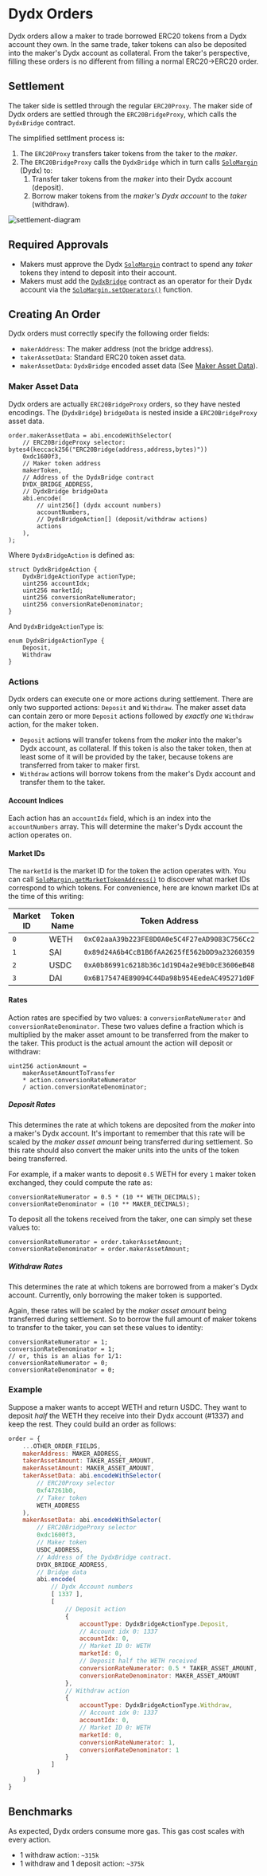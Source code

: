 # Dydx Orders
Dydx orders allow a maker to trade borrowed ERC20 tokens from a Dydx account they own. In the same trade, taker tokens can also be deposited into the maker's Dydx account as collateral. From the taker's perspective, filling these orders is no different from filling a normal ERC20->ERC20 order.

## Settlement
The taker side is settled through the regular `ERC20Proxy`. The maker side of Dydx orders are settled through the `ERC20BridgeProxy`, which calls the `DydxBridge` contract.

The simplified settlment process is:
1. The `ERC20Proxy` transfers taker tokens from the taker to the *maker*.
2. The `ERC20BridgeProxy` calls the `DydxBridge` which in turn calls [`SoloMargin`](https://etherscan.io/address/0x1e0447b19bb6ecfdae1e4ae1694b0c3659614e4e) (Dydx) to:
    1. Transfer taker tokens from the *maker* into their Dydx account (deposit).
    2. Borrow maker tokens from the *maker's Dydx account* to the *taker* (withdraw).

![settlement-diagram](https://raw.githubusercontent.com/0xProject/0x-protocol-specification/feat/dydx-bridge-orders/order-types/img/dydx-settlement.png)

## Required Approvals
- Makers must approve the Dydx [`SoloMargin`](https://etherscan.io/address/0x1e0447b19bb6ecfdae1e4ae1694b0c3659614e4e) contract to spend any *taker* tokens they intend to deposit into their account.
- Makers must add the [`DydxBridge`](https://etherscan.io/address/0x55dc8f21d20d4c6ed3c82916a438a413ca68e335) contract as an operator for their Dydx account via the [`SoloMargin.setOperators()`](https://github.com/dydxprotocol/solo/blob/d3bdc38ddfd224628b6dcd03812e57b3b62f2c82/contracts/protocol/Permission.sol#L62) function.

## Creating An Order
Dydx orders must correctly specify the following order fields:

- `makerAddress`: The maker address (not the bridge address).
- `takerAssetData`: Standard ERC20 token asset data.
- `makerAssetData`: `DydxBridge` encoded asset data (See [Maker Asset Data](#maker-asset-data)).

### Maker Asset Data
Dydx orders are actually `ERC20BridgeProxy` orders, so they have nested encodings. The (`DydxBridge`) `bridgeData` is nested inside a `ERC20BridgeProxy` asset data.

```solidity
order.makerAssetData = abi.encodeWithSelector(
    // ERC20BridgeProxy selector: bytes4(keccack256("ERC20Bridge(address,address,bytes)"))
    0xdc1600f3,
    // Maker token address
    makerToken,
    // Address of the DydxBridge contract
    DYDX_BRIDGE_ADDRESS,
    // DydxBridge bridgeData
    abi.encode(
        // uint256[] (dydx account numbers)
        accountNumbers,
        // DydxBridgeAction[] (deposit/withdraw actions)
        actions
    ),
);
```

Where `DydxBridgeAction` is defined as:

```solidity
struct DydxBridgeAction {
    DydxBridgeActionType actionType;
    uint256 accountIdx;
    uint256 marketId;
    uint256 conversionRateNumerator;
    uint256 conversionRateDenominator;
}
```

And `DydxBridgeActionType` is:

```solidity
enum DydxBridgeActionType {
    Deposit,
    Withdraw
}
```

### Actions
Dydx orders can execute one or more actions during settlement. There are only two supported actions: `Deposit` and `Withdraw`. The maker asset data can contain zero or more `Deposit` actions followed by *exactly one* `Withdraw` action, for the maker token.

- `Deposit` actions will transfer tokens from the *maker* into the maker's Dydx account, as collateral. If this token is also the taker token, then at least some of it will be provided by the taker, because tokens are transferred from taker to maker first.
- `Withdraw` actions will borrow tokens from the maker's Dydx account and transfer them to the taker.

#### Account Indices
Each action has an `accountIdx` field, which is an index into the `accountNumbers` array. This will determine the maker's Dydx account the action operates on.

#### Market IDs
The `marketId` is the market ID for the token the action operates with. You can call [`SoloMargin.getMarketTokenAddress()`](https://github.com/dydxprotocol/solo/blob/d3bdc38ddfd224628b6dcd03812e57b3b62f2c82/contracts/protocol/Getters.sol#L158) to discover what market IDs correspond to which tokens. For convenience, here are  known market IDs at the time of this writing:

| Market ID | Token Name | Token Address |
|-----------|------------|---------------|
|`0`        | WETH   | `0xC02aaA39b223FE8D0A0e5C4F27eAD9083C756Cc2` |
|`1`        | SAI    | `0x89d24A6b4CcB1B6fAA2625fE562bDD9a23260359` |
|`2`        | USDC   | `0xA0b86991c6218b36c1d19D4a2e9Eb0cE3606eB48` |
|`3`        | DAI    | `0x6B175474E89094C44Da98b954EedeAC495271d0F` |


#### Rates
Action rates are specified by two values: a `conversionRateNumerator` and `conversionRateDenominator`. These two values define a fraction which is multiplied by the maker asset amount to be transferred from the maker to the taker. This product is the actual amount the action will deposit or withdraw:

```solidity
uint256 actionAmount =
    makerAssetAmountToTransfer
    * action.conversionRateNumerator
    / action.conversionRateDenominator;
```

##### Deposit Rates
This determines the rate at which tokens are deposited from the *maker* into a maker's Dydx account. It's important to remember that this rate will be scaled by the *maker asset amount* being transferred during settlement. So this rate should also convert the maker units into the units of the token being transferred.

For example, if a maker wants to deposit `0.5` WETH for every `1` maker token exchanged, they could compute the rate as:

```solidity
conversionRateNumerator = 0.5 * (10 ** WETH_DECIMALS);
conversionRateDenominator = (10 ** MAKER_DECIMALS);
```

To deposit all the tokens received from the taker, one can simply set these values to:

```solidity
conversionRateNumerator = order.takerAssetAmount;
conversionRateDenominator = order.makerAssetAmount;
```

##### Withdraw Rates
This determines the rate at which tokens are borrowed from a maker's Dydx account. Currently, only borrowing the maker token is supported.

Again, these rates will be scaled by the *maker asset amount* being transferred during settlement. So to borrow the full amount of maker tokens to transfer to the taker, you can set these values to identity:

```solidity
conversionRateNumerator = 1;
conversionRateDenominator = 1;
// or, this is an alias for 1/1:
conversionRateNumerator = 0;
conversionRateDenominator = 0;
```

### Example
Suppose a maker wants to accept WETH and return USDC. They want to deposit *half* the WETH they receive into their Dydx account (#1337) and keep the rest. They could build an order as follows:

```js
order = {
    ...OTHER_ORDER_FIELDS,
    makerAddress: MAKER_ADDRESS,
    takerAssetAmount: TAKER_ASSET_AMOUNT,
    makerAssetAmount: MAKER_ASSET_AMOUNT,
    takerAssetData: abi.encodeWithSelector(
        // ERC20Proxy selector
        0xf47261b0,
        // Taker token
        WETH_ADDRESS
    ),
    makerAssetData: abi.encodeWithSelector(
        // ERC20BridgeProxy selector
        0xdc1600f3,
        // Maker token
        USDC_ADDRESS,
        // Address of the DydxBridge contract.
        DYDX_BRIDGE_ADDRESS,
        // Bridge data
        abi.encode(
            // Dydx Account numbers
            [ 1337 ],
            [
                // Deposit action
                {
                    accountType: DydxBridgeActionType.Deposit,
                    // Account idx 0: 1337
                    accountIdx: 0,
                    // Market ID 0: WETH
                    marketId: 0,
                    // Deposit half the WETH received
                    conversionRateNumerator: 0.5 * TAKER_ASSET_AMOUNT,
                    conversionRateDenominator: MAKER_ASSET_AMOUNT
                },
                // Withdraw action
                {
                    accountType: DydxBridgeActionType.Withdraw,
                    // Account idx 0: 1337
                    accountIdx: 0,
                    // Market ID 0: WETH
                    marketId: 0,
                    conversionRateNumerator: 1,
                    conversionRateDenominator: 1
                }
            ]
        )
    )
}

```

## Benchmarks

As expected, Dydx orders consume more gas. This gas cost scales with every action.
- 1 withdraw action: `~315k`
- 1 withdraw and 1 deposit action: `~375k`
